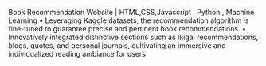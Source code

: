  Book Recommendation Website | HTML,CSS,Javascript , Python , Machine Learning
 • Leveraging Kaggle datasets, the recommendation algorithm is fine-tuned to guarantee precise and pertinent book
 recommendations.
 • Innovatively integrated distinctive sections such as Ikigai recommendations, blogs, quotes, and personal journals,
 cultivating an immersive and individualized reading ambiance for users
